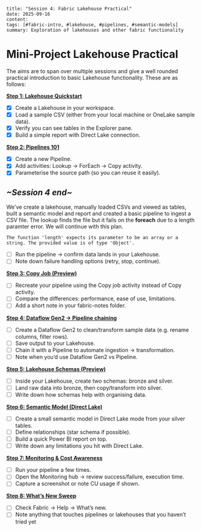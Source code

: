 ```
title: "Session 4: Fabric Lakehouse Practical"
date: 2025-09-16
content: 
tags: [#fabric-intro, #lakehouse, #pipelines, #semantic-models]
summary: Exploration of lakehouses and other fabric functionality 
```
# Mini-Project Lakehouse Practical

The aims are to span over multiple sessions and give a well rounded practical introduction to basic Lakehouse functionality. These are as follows:

**<u>Step 1: Lakehouse Quickstart</u>**

- [x] Create a Lakehouse in your workspace.
- [x] Load a sample CSV (either from your local machine or OneLake sample data).
- [x] Verify you can see tables in the Explorer pane.
- [x] Build a simple report with Direct Lake connection.

**<u>Step 2: Pipelines 101</u>**

- [x] Create a new Pipeline.
- [x] Add activities: Lookup → ForEach → Copy activity.
- [x] Parameterise the source path (so you can reuse it easily).
## *~Session 4 end~*

We've create a lakehouse, manually loaded CSVs and viewed as tables, built a semantic model and report and created a basic pipeline to ingest a CSV file. The lookup finds the file but it fails on the **foreach** due to a length paramter error. We will continue with this plan.

```
The function 'length' expects its parameter to be an array or a string. The provided value is of type 'Object'.
```

- [ ] Run the pipeline → confirm data lands in your Lakehouse.
- [ ] Note down failure handling options (retry, stop, continue).

**<u>Step 3: Copy Job (Preview)</u>**

- [ ] Recreate your pipeline using the Copy job activity instead of Copy activity.
- [ ] Compare the differences: performance, ease of use, limitations.
- [ ] Add a short note in your fabric-notes folder.

**<u>Step 4: Dataflow Gen2 → Pipeline chaining</u>**

- [ ] Create a Dataflow Gen2 to clean/transform sample data (e.g. rename columns, filter rows).
- [ ] Save output to your Lakehouse.
- [ ] Chain it with a Pipeline to automate ingestion → transformation.
- [ ] Note when you’d use Dataflow Gen2 vs Pipeline.

**<u>Step 5: Lakehouse Schemas (Preview)</u>**

- [ ] Inside your Lakehouse, create two schemas: bronze and silver.
- [ ] Land raw data into bronze, then copy/transform into silver.
- [ ] Write down how schemas help with organising data.

**<u>Step 6: Semantic Model (Direct Lake)</u>**

- [ ] Create a small semantic model in Direct Lake mode from your silver tables.
- [ ] Define relationships (star schema if possible).
- [ ] Build a quick Power BI report on top.
- [ ] Write down any limitations you hit with Direct Lake.

**<u>Step 7: Monitoring & Cost Awareness</u>**

- [ ] Run your pipeline a few times.
- [ ] Open the Monitoring hub → review success/failure, execution time.
- [ ] Capture a screenshot or note CU usage if shown.

**<u>Step 8: What’s New Sweep</u>**

- [ ] Check Fabric → Help → What’s new.
- [ ] Note anything that touches pipelines or lakehouses that you haven’t tried yet
